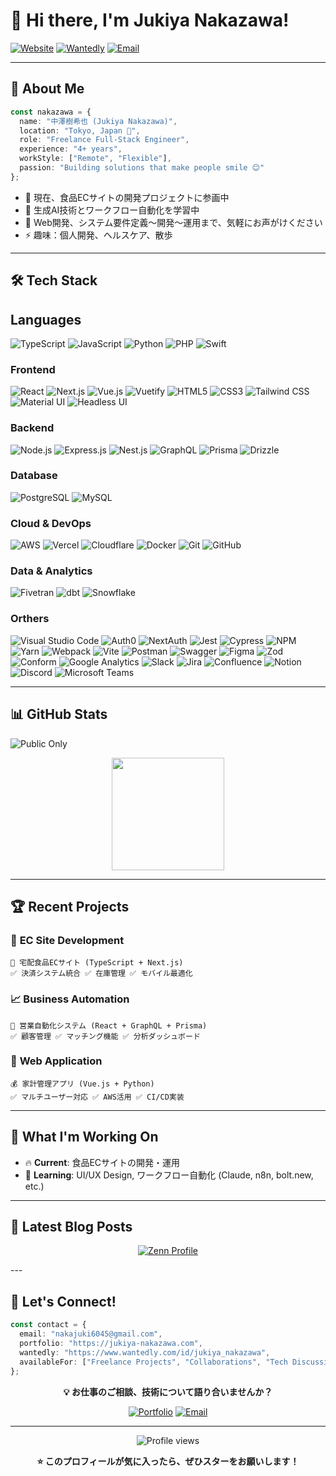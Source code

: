 # 👋 Hi there, I'm Jukiya Nakazawa!

[![Website](https://img.shields.io/badge/Portfolio-jukiya--nakazawa.com-orange?style=for-the-badge&logo=vercel&logoColor=white)](https://jukiya-nakazawa.com)
[![Wantedly](https://img.shields.io/badge/Wantedly-Profile-21D4FD?style=for-the-badge&logo=wantedly&logoColor=white)](https://www.wantedly.com/id/jukiya_nakazawa)
[![Email](https://img.shields.io/badge/Email-nakajuki6045%40gmail.com-red?style=for-the-badge&logo=gmail&logoColor=white)](mailto:nakajuki6045@gmail.com)

---

## 🚀 About Me

```typescript
const nakazawa = {
  name: "中澤樹希也 (Jukiya Nakazawa)",
  location: "Tokyo, Japan 🗾",
  role: "Freelance Full-Stack Engineer",
  experience: "4+ years",
  workStyle: ["Remote", "Flexible"],
  passion: "Building solutions that make people smile 😊"
};
```

- 🔭 現在、食品ECサイトの開発プロジェクトに参画中
- 🌱 生成AI技術とワークフロー自動化を学習中
- 💬 Web開発、システム要件定義〜開発〜運用まで、気軽にお声がけください
- ⚡ 趣味：個人開発、ヘルスケア、散歩

---

## 🛠️ Tech Stack

## **Languages**
![TypeScript](https://img.shields.io/badge/TypeScript-007ACC?style=for-the-badge&logo=typescript&logoColor=white)
![JavaScript](https://img.shields.io/badge/JavaScript-F7DF1E?style=for-the-badge&logo=javascript&logoColor=black)
![Python](https://img.shields.io/badge/Python-3776AB?style=for-the-badge&logo=python&logoColor=white)
![PHP](https://img.shields.io/badge/PHP-777BB4?style=for-the-badge&logo=php&logoColor=white)
![Swift](https://img.shields.io/badge/Swift-FA7343?style=for-the-badge&logo=swift&logoColor=white)

### **Frontend**
![React](https://img.shields.io/badge/React-20232A?style=for-the-badge&logo=react&logoColor=61DAFB)
![Next.js](https://img.shields.io/badge/Next.js-000000?style=for-the-badge&logo=next.js&logoColor=white)
![Vue.js](https://img.shields.io/badge/Vue.js-35495E?style=for-the-badge&logo=vue.js&logoColor=4FC08D)
![Vuetify](https://img.shields.io/badge/Vuetify-1867C0?style=for-the-badge&logo=vuetify&logoColor=white)
![HTML5](https://img.shields.io/badge/HTML5-E34F26?style=for-the-badge&logo=html5&logoColor=white)
![CSS3](https://img.shields.io/badge/CSS3-1572B6?style=for-the-badge&logo=css3&logoColor=white)
![Tailwind CSS](https://img.shields.io/badge/Tailwind_CSS-38B2AC?style=for-the-badge&logo=tailwind-css&logoColor=white)
![Material UI](https://img.shields.io/badge/Material--UI-0081CB?style=for-the-badge&logo=material-ui&logoColor=white)
![Headless UI](https://img.shields.io/badge/Headless_UI-66E3FF?style=for-the-badge&logo=headlessui&logoColor=black)

### **Backend**
![Node.js](https://img.shields.io/badge/Node.js-43853D?style=for-the-badge&logo=node.js&logoColor=white)
![Express.js](https://img.shields.io/badge/Express.js-404D59?style=for-the-badge&logo=express&logoColor=white)
![Nest.js](https://img.shields.io/badge/Nest.js-E0234E?style=for-the-badge&logo=nestjs&logoColor=white)
![GraphQL](https://img.shields.io/badge/GraphQL-E10098?style=for-the-badge&logo=graphql&logoColor=white)
![Prisma](https://img.shields.io/badge/Prisma-3982CE?style=for-the-badge&logo=Prisma&logoColor=white)
![Drizzle](https://img.shields.io/badge/Drizzle-C5F74F?style=for-the-badge&logo=drizzle&logoColor=black)

### **Database**
![PostgreSQL](https://img.shields.io/badge/PostgreSQL-316192?style=for-the-badge&logo=postgresql&logoColor=white)
![MySQL](https://img.shields.io/badge/MySQL-005C84?style=for-the-badge&logo=mysql&logoColor=white)

### **Cloud & DevOps**
![AWS](https://img.shields.io/badge/Amazon_AWS-FF9900?style=for-the-badge&logo=amazonaws&logoColor=white)
![Vercel](https://img.shields.io/badge/Vercel-000000?style=for-the-badge&logo=vercel&logoColor=white)
![Cloudflare](https://img.shields.io/badge/Cloudflare-F38020?style=for-the-badge&logo=cloudflare&logoColor=white)
![Docker](https://img.shields.io/badge/Docker-2496ED?style=for-the-badge&logo=docker&logoColor=white)
![Git](https://img.shields.io/badge/Git-F05032?style=for-the-badge&logo=git&logoColor=white)
![GitHub](https://img.shields.io/badge/GitHub-100000?style=for-the-badge&logo=github&logoColor=white)

### **Data & Analytics**
![Fivetran](https://img.shields.io/badge/Fivetran-4B8BBE?style=for-the-badge&logo=fivetran&logoColor=white)
![dbt](https://img.shields.io/badge/dbt-FF694B?style=for-the-badge&logo=dbt&logoColor=white)
![Snowflake](https://img.shields.io/badge/Snowflake-29B5E8?style=for-the-badge&logo=snowflake&logoColor=white)

### **Orthers**
![Visual Studio Code](https://img.shields.io/badge/VS_Code-0078D4?style=for-the-badge&logo=visual%20studio%20code&logoColor=white)
![Auth0](https://img.shields.io/badge/Auth0-EB5424?style=for-the-badge&logo=auth0&logoColor=white)
![NextAuth](https://img.shields.io/badge/NextAuth.js-000000?style=for-the-badge&logo=next.js&logoColor=white)
![Jest](https://img.shields.io/badge/Jest-C21325?style=for-the-badge&logo=jest&logoColor=white)
![Cypress](https://img.shields.io/badge/Cypress-17202C?style=for-the-badge&logo=cypress&logoColor=white)
![NPM](https://img.shields.io/badge/NPM-%23000000.svg?style=for-the-badge&logo=npm&logoColor=white)
![Yarn](https://img.shields.io/badge/yarn-%232C8EBB.svg?style=for-the-badge&logo=yarn&logoColor=white)
![Webpack](https://img.shields.io/badge/webpack-%238DD6F9.svg?style=for-the-badge&logo=webpack&logoColor=black)
![Vite](https://img.shields.io/badge/vite-%23646CFF.svg?style=for-the-badge&logo=vite&logoColor=white)
![Postman](https://img.shields.io/badge/Postman-FF6C37?style=for-the-badge&logo=postman&logoColor=white)
![Swagger](https://img.shields.io/badge/-Swagger-%23Clojure?style=for-the-badge&logo=swagger&logoColor=white)
![Figma](https://img.shields.io/badge/Figma-F24E1E?style=for-the-badge&logo=figma&logoColor=white)
![Zod](https://img.shields.io/badge/Zod-3068B7?style=for-the-badge&logo=zod&logoColor=white)
![Conform](https://img.shields.io/badge/Conform-FF6B6B?style=for-the-badge&logoColor=white)
![Google Analytics](https://img.shields.io/badge/Google%20Analytics-E37400?style=for-the-badge&logo=google%20analytics&logoColor=white)
![Slack](https://img.shields.io/badge/Slack-4A154B?style=for-the-badge&logo=slack&logoColor=white)
![Jira](https://img.shields.io/badge/Jira-0052CC?style=for-the-badge&logo=Jira&logoColor=white)
![Confluence](https://img.shields.io/badge/confluence-%23172BF4.svg?style=for-the-badge&logo=confluence&logoColor=white)
![Notion](https://img.shields.io/badge/Notion-%23000000.svg?style=for-the-badge&logo=notion&logoColor=white)
![Discord](https://img.shields.io/badge/Discord-7289DA?style=for-the-badge&logo=discord&logoColor=white)
![Microsoft Teams](https://img.shields.io/badge/Microsoft_Teams-6264A7?style=for-the-badge&logo=microsoft-teams&logoColor=white)

---

## 📊 GitHub Stats

![Public Only](https://img.shields.io/badge/Stats-Public_Repos_Only-blue?style=flat-square)

<div align="center">
  <img height="180em" src="https://github-readme-stats.vercel.app/api/top-langs/?username=nakazawa-juk&layout=compact&langs_count=7&theme=tokyonight"/>
</div>

---

## 🏆 Recent Projects

### 🛒 **EC Site Development**
```
🍰 宅配食品ECサイト (TypeScript + Next.js)
✅ 決済システム統合 ✅ 在庫管理 ✅ モバイル最適化
```

### 📈 **Business Automation**
```
🤖 営業自動化システム (React + GraphQL + Prisma)
✅ 顧客管理 ✅ マッチング機能 ✅ 分析ダッシュボード
```

### 📱 **Web Application**
```
💰 家計管理アプリ (Vue.js + Python)
✅ マルチユーザー対応 ✅ AWS活用 ✅ CI/CD実装
```

---

## 🎯 What I'm Working On

- 🔥 **Current**: 食品ECサイトの開発・運用
- 🎯 **Learning**: UI/UX Design, ワークフロー自動化 (Claude, n8n, bolt.new, etc.)


---

## 📝 Latest Blog Posts

<div align="center">

[![Zenn Profile](https://img.shields.io/badge/Zenn-技術記事を投稿中-3EA8FF?style=for-the-badge&logo=zenn&logoColor=white)](https://zenn.dev/musc)

</div>
---

## 🤝 Let's Connect!

```typescript
const contact = {
  email: "nakajuki6045@gmail.com",
  portfolio: "https://jukiya-nakazawa.com",
  wantedly: "https://www.wantedly.com/id/jukiya_nakazawa",
  availableFor: ["Freelance Projects", "Collaborations", "Tech Discussions"]
};
```

<div align="center">

**💡 お仕事のご相談、技術について語り合いませんか？**

[![Portfolio](https://img.shields.io/badge/Portfolio-Visit_Now-orange?style=for-the-badge&logo=vercel)](https://jukiya-nakazawa.com)
[![Email](https://img.shields.io/badge/Contact-Send_Email-red?style=for-the-badge&logo=gmail)](mailto:nakajuki6045@gmail.com)

</div>

---

<div align="center">
  <img src="https://komarev.com/ghpvc/?username=nakazawa-juk&color=blueviolet&style=flat-square&label=Profile+Views" alt="Profile views" />
</div>

<div align="center">

**⭐ このプロフィールが気に入ったら、ぜひスターをお願いします！**

</div>
